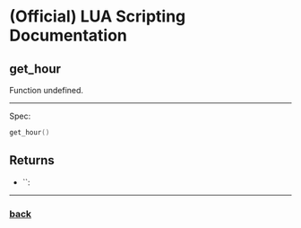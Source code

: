 
# (Official) LUA Scripting Documentation

## get_hour

Function undefined.

___

Spec:

```lua
get_hour()
```

## Returns

- ``: 

___

### [back](../other)

